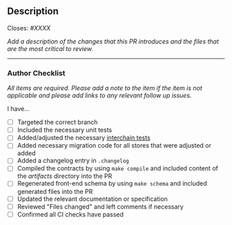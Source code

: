 ## Description

Closes: *#XXXX*

*Add a description of the changes that this PR introduces and the files that
are the most critical to review.*

---

### Author Checklist

*All items are required. Please add a note to the item if the item is not applicable and
please add links to any relevant follow up issues.*

I have...

* [ ] Targeted the correct branch
* [ ] Included the necessary unit tests
* [ ] Added/adjusted the necessary [interchain tests](./test/interchain/)
* [ ] Added necessary migration code for all stores that were adjusted or added
* [ ] Added a changelog entry in `.changelog`
* [ ] Compiled the contracts by using `make compile` and included content of the *artifacts* directory into the PR
* [ ] Regenerated front-end schema by using `make schema` and included generated files into the PR
* [ ] Updated the relevant documentation or specification
* [ ] Reviewed "Files changed" and left comments if necessary
* [ ] Confirmed all CI checks have passed
